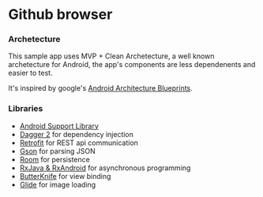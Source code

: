 # Github browser

### Archetecture
This sample app uses MVP + Clean Archetecture, a well known archetecture for Android, the app's components are less dependenents and easier to test.

It's inspired by google's [Android Architecture Blueprints](https://github.com/googlesamples/android-architecture/tree/master).

### Libraries
* [Android Support Library][support-lib]
* [Dagger 2][dagger2] for dependency injection
* [Retrofit][retrofit] for REST api communication
* [Gson][gson] for parsing JSON
* [Room][room] for persistence
* [RxJava & RxAndroid][rxjava] for asynchronous programming
* [ButterKnife][butterKnife] for view binding
* [Glide][glide] for image loading

[support-lib]: https://developer.android.com/topic/libraries/support-library/index.html
[dagger2]: https://google.github.io/dagger
[retrofit]: http://square.github.io/retrofit
[gson]: https://github.com/google/gson
[room]: https://developer.android.com/topic/libraries/architecture/room
[rxjava]: https://github.com/ReactiveX/RxAndroid
[butterKnife]: https://github.com/JakeWharton/butterknife
[glide]: https://github.com/bumptech/glide
